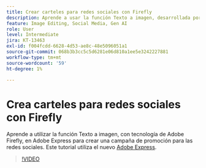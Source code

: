 ```yaml
---
title: Crear carteles para redes sociales con Firefly
description: Aprende a usar la función Texto a imagen, desarrollada por Adobe Firefly, para crear una campaña de promoción para las redes sociales
feature: Image Editing, Social Media, Gen AI
role: User
level: Intermediate
jira: KT-13463
exl-id: f004fcdd-6628-4d53-ae8c-48e5096051a1
source-git-commit: 068b3b3cc5c5d6281e06d810a1ee5e3242227881
workflow-type: tm+mt
source-wordcount: '59'
ht-degree: 1%

---
```


# Crea carteles para redes sociales con Firefly

Aprende a utilizar la función Texto a imagen, con tecnología de Adobe Firefly, en Adobe Express para crear una campaña de promoción para las redes sociales. Este tutorial utiliza el nuevo [Adobe Express](https://www.adobe.com/express/).

>[!VIDEO](https://video.tv.adobe.com/v/3420533?quality=12&learn=on&hidetitle=true)
